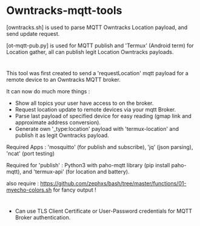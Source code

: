 # Owntracks-mqtt-tools

[owntracks.sh]  is used to parse MQTT Owntracks Location payload, and send update request. 

[ot-mqtt-pub.py]  is used for MQTT publish and 'Termux' (Android term) for Location gather, all can publish legit Location Owntracks payloads.
#
This tool was first created to send a 'requestLocation' mqtt payload for a remote device to an Owntracks MQTT broker.

It can now do much more things :
- Show all topics your user have access to on the broker.
- Request location update to remote devices via your mqtt Broker.
- Parse last payload of specified device for easy reading (gmap link and approximate address conversion). 
- Generate own '_type:location' payload with 'termux-location' and publish it as legit Owntracks payload.

Required Apps : 'mosquitto' (for publish and subscribe), 'jq' (json parsing), 'ncat' (port testing)

Required for 'publish' : Python3 with paho-mqtt library (pip install paho-mqtt), and 'termux-api' (for location and battery).

also require : 
https://github.com/zephxs/bash/tree/master/functions/01-myecho-colors.sh
for fancy output !
#
* Can use TLS Client Certificate or User-Password credentials for MQTT Broker authentication.
